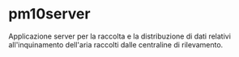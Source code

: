 # pm10server
Applicazione server per la raccolta e la distribuzione di dati relativi all'inquinamento dell'aria raccolti dalle centraline di rilevamento.
